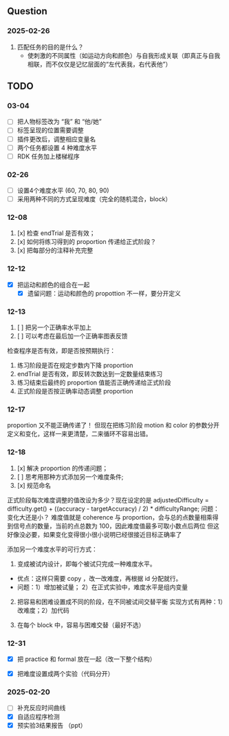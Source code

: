 ## Question

### 2025-02-26
1. 匹配任务的目的是什么？
   - 使刺激的不同属性（如运动方向和颜色）与自我形成关联（即真正与自我相联，而不仅仅是记忆层面的“左代表我，右代表他”）
## TODO

### 03-04
- [ ] 把人物标签改为 “我” 和 “他/她”
- [ ] 标签呈现的位置需要调整
- [ ] 插件更改后，调整相应变量名
- [ ] 两个任务都设置 4 种难度水平
- [ ] RDK 任务加上楼梯程序
### 02-26
- [ ] 设置4个难度水平 (60, 70, 80, 90)
- [ ] 采用两种不同的方式呈现难度（完全的随机混合，block）

### 12-08
1. [x] 检查 endTrial 是否有效；
2. [x] 如何将练习得到的 proportion 传递给正式阶段？ 
3. [x] 把每部分的注释补充完整


### 12-12
- [x] 把运动和颜色的组合在一起
  - [x] 遗留问题：运动和颜色的 propottion 不一样，要分开定义

### 12-13
1. [ ] 把另一个正确率水平加上
2. [ ] 可以考虑在最后加一个正确率图表反馈

检查程序是否有效，即是否按预期执行：
1. 练习阶段是否在规定步数内下降 proportion 
2. endTrial 是否有效，即反转次数达到一定数量结束练习
3. 练习结束后最终的 proportion 值能否正确传递给正式阶段
4. 正式阶段是否按正确率动态调整 proportion

### 12-17
proportion 又不能正确传递了！
但现在把练习阶段 motion 和 color 的参数分开定义和变化，这样一来更清楚，二来循环不容易出错。

### 12-18
1. [x] 解决 proportion 的传递问题；
2. [ ] 思考用那种方式添加另一个难度条件;
3. [x] 规范命名

正式阶段每次难度调整的值改设为多少？现在设定的是
adjustedDifficulty =
            difficulty.get() + ((accuracy - targetAccuracy) / 2) * difficultyRange;
问题：
变化大还是小？
难度值就是 coherence 与 proportion，会与总的点数量相乘得到信号点的数量，当前的点总数为 100，因此难度值最多可取小数点后两位
但这好像没必要，如果变化变得很小很小说明已经很接近目标正确率了

添加另一个难度水平的可行方式：
1. 变成被试内设计，即每个被试只完成一种难度水平。
- 优点：这样只需要 copy ，改一改难度，再根据 id 分配就行。
- 问题：1）增加被试量； 2）在正式实验中，难度水平是组内变量

2. 把容易和困难设置成不同的阶段，在不同被试间交替平衡
实现方式有两种：1）改难度；2）加代码

3. 在每个 block 中，容易与困难交替（最好不选）

### 12-31
- [x] 把 practice 和 formal 放在一起（改一下整个结构）
- [x] 把难度设置成两个实验（代码分开）


### 2025-02-20

- [ ] 补充反应时间曲线
- [x] 自适应程序检测
- [x] 预实验3结果报告 （ppt）